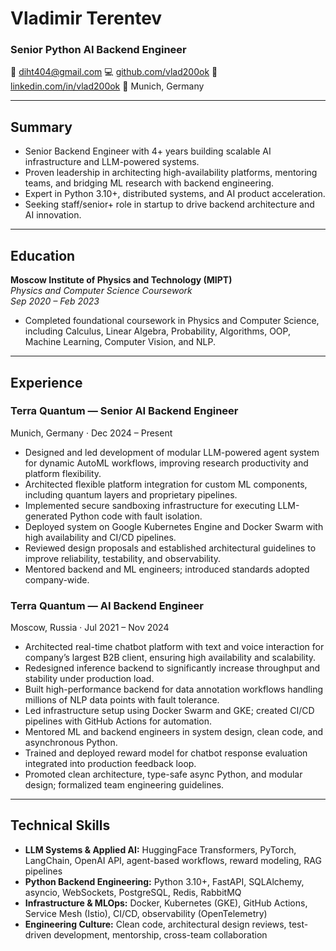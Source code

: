 # Vladimir Terentev

### Senior Python AI Backend Engineer

📧 [diht404@gmail.com](mailto:diht404@gmail.com)
💻 [github.com/vlad200ok](https://github.com/vlad200ok)
🔗 [linkedin.com/in/vlad200ok](https://linkedin.com/in/vlad200ok)
📍 Munich, Germany

---

## Summary

- Senior Backend Engineer with 4+ years building scalable AI infrastructure and LLM-powered systems.
- Proven leadership in architecting high-availability platforms, mentoring teams, and bridging ML research with backend engineering.
- Expert in Python 3.10+, distributed systems, and AI product acceleration.
- Seeking staff/senior+ role in startup to drive backend architecture and AI innovation.

---

## Education

**Moscow Institute of Physics and Technology (MIPT)**  
*Physics and Computer Science Coursework*  
_Sep 2020 – Feb 2023_

- Completed foundational coursework in Physics and Computer Science, including Calculus, Linear Algebra, Probability, Algorithms, OOP, Machine Learning, Computer Vision, and NLP.

---

## Experience

### Terra Quantum — Senior AI Backend Engineer  
Munich, Germany · Dec 2024 – Present

- Designed and led development of modular LLM-powered agent system for dynamic AutoML workflows, improving research productivity and platform flexibility.
- Architected flexible platform integration for custom ML components, including quantum layers and proprietary pipelines.
- Implemented secure sandboxing infrastructure for executing LLM-generated Python code with fault isolation.
- Deployed system on Google Kubernetes Engine and Docker Swarm with high availability and CI/CD pipelines.
- Reviewed design proposals and established architectural guidelines to improve reliability, testability, and observability.
- Mentored backend and ML engineers; introduced standards adopted company-wide.

### Terra Quantum — AI Backend Engineer  
Moscow, Russia · Jul 2021 – Nov 2024

- Architected real-time chatbot platform with text and voice interaction for company’s largest B2B client, ensuring high availability and scalability.
- Redesigned inference backend to significantly increase throughput and stability under production load.
- Built high-performance backend for data annotation workflows handling millions of NLP data points with fault tolerance.
- Led infrastructure setup using Docker Swarm and GKE; created CI/CD pipelines with GitHub Actions for automation.
- Mentored ML and backend engineers in system design, clean code, and asynchronous Python.
- Trained and deployed reward model for chatbot response evaluation integrated into production feedback loop.
- Promoted clean architecture, type-safe async Python, and modular design; formalized team engineering guidelines.

---

## Technical Skills

- **LLM Systems & Applied AI:** HuggingFace Transformers, PyTorch, LangChain, OpenAI API, agent-based workflows, reward modeling, RAG pipelines  
- **Python Backend Engineering:** Python 3.10+, FastAPI, SQLAlchemy, asyncio, WebSockets, PostgreSQL, Redis, RabbitMQ  
- **Infrastructure & MLOps:** Docker, Kubernetes (GKE), GitHub Actions, Service Mesh (Istio), CI/CD, observability (OpenTelemetry)  
- **Engineering Culture:** Clean code, architectural design reviews, test-driven development, mentorship, cross-team collaboration
